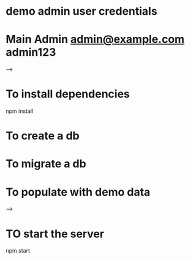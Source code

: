 # demo admin user credentials

# Main Admin	    admin@example.com	    admin123
<!-- <!-- # Ecommerce Admin	ecommerce@example.com	admin123 -->
<!-- # Grocery Admin	    grocery@example.com	    admin123 -->
<!-- # Taxi Admin	    taxi@example.com	    admin123 -->
<!-- # Hotel Admin	    hotel@example.com	    admin123 --> -->

# To install dependencies
npm install

<!-- # To drop a db
<!-- npx sequelize-cli db:drop -->

# To create a db
<!-- npx sequelize-cli db:create -->

# To migrate a db
<!-- npx sequelize-cli db:migrate -->

# To populate with demo data
<!-- npx sequelize-cli db:seed:all --> -->

# TO start the server
npm start